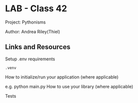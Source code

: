 # LAB - Class 42

Project: Pythonisms

Author: Andrea Riley(Thiel)

## Links and Resources

Setup
.env requirements 

    .venv


How to initialize/run your application (where applicable)

e.g. python main.py
How to use your library (where applicable)

Tests

